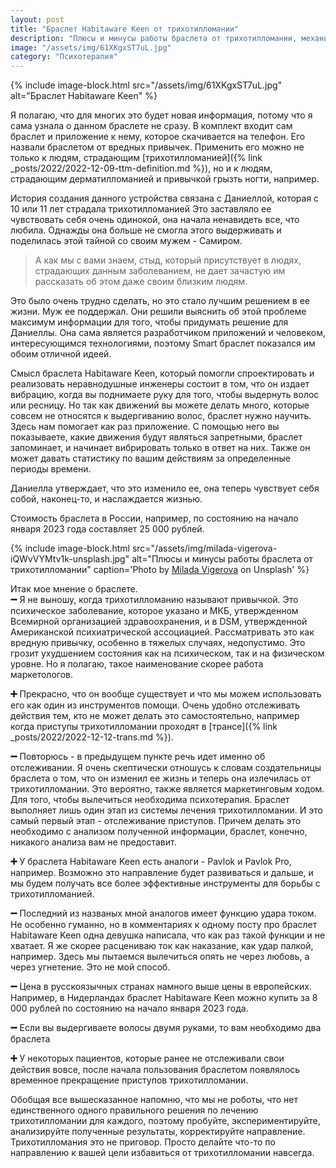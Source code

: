 ```yaml
---
layout: post
title: "Браслет Habitaware Keen от трихотилломании"
description: "Плюсы и минусы работы браслета от трихотилломании, механизм работы"
image: "/assets/img/61XKgxST7uL.jpg"
category: "Психотерапия"
---
```


{% include image-block.html
src="/assets/img/61XKgxST7uL.jpg"
alt="Браслет Habitaware Keen"
%}

Я полагаю, что для многих это будет новая информация, потому что я сама узнала о данном браслете не сразу.
В комплект входит сам браслет и приложение к нему, которое скачивается на телефон.
Его назвали браслетом от вредных привычек. Применить его можно не только к людям, страдающим 
[трихотилломанией]({% link _posts/2022/2022-12-09-ttm-definition.md  %}), 
но и к людям, страдающим дерматилломанией и привычкой грызть ногти, например.

История создания данного устройства связана с Даниеллой, которая с 10 или 11 лет страдала трихотилломанией
Это заставляло ее чувствовать себя очень одинокой, она начала ненавидеть все, что любила.
Однажды она больше не смогла этого выдерживать и поделилась этой тайной со своим мужем - Самиром.

>А как мы с вами знаем, стыд, который присутствует в людях, страдающих данным заболеванием, 
> не дает зачастую им рассказать об этом даже своим близким людям.

Это было очень трудно сделать, но это стало лучшим решением в ее жизни. Муж ее поддержал.
Они решили выяснить об этой проблеме максимум информации для того, чтобы придумать решение для Даниеллы.
Она сама является разработчиком приложений и человеком, интересующимся технологиями, поэтому Smart браслет 
показался им обоим отличной идеей.

Смысл браслета Habitaware Keen, который помогли спроектировать и реализовать неравнодушные инженеры состоит в том, 
что он издает вибрацию, когда вы поднимаете руку для того, чтобы выдернуть волос или ресницу.
Но так как движений вы можете делать много, которые совсем не относятся к выдергиванию волос, браслет нужно научить. 
Здесь нам помогает как раз приложение. С помощью него вы показываете, какие движения будут являться запретными, 
браслет запоминает, и начинает вибрировать только в ответ на них.
Также он может давать статистику по вашим действиям за определенные периоды времени.

Даниелла утверждает, что это изменило ее, она теперь чувствует себя собой, наконец-то, и наслаждается жизнью.

Стоимость браслета в России, например, по состоянию на начало января 2023 года составляет 25 000 рублей.

{% include image-block.html
src="/assets/img/milada-vigerova-iQWvVYMtv1k-unsplash.jpg"
alt="Плюсы и минусы работы браслета от трихотилломании"
caption='Photo by <a href="https://unsplash.com/ja/@milada_vigerova" rel="nofollow">Milada Vigerova</a> on Unsplash'
%}

Итак мое мнение о браслете.  
**➖** Я не выношу, когда трихотилломанию называют привычкой. Это психическое заболевание, которое указано и МКБ, 
утвержденном Всемирной организацией здравоохранения, и в DSM, утвержденной Американской психиатрической ассоциацией. 
Рассматривать это как вредную привычку, особенно в тяжелых случаях, недопустимо. Это грозит ухудшением состояния как 
на психическом, так и на физическом уровне. Но я полагаю, такое наименование скорее работа маркетологов.

**➕** Прекрасно, что он вообще существует и что мы можем использовать его как один из инструментов помощи. 
Очень удобно отслеживать действия тем, кто не может делать это самостоятельно, например когда приступы 
трихотилломании проходят в [трансе]({% link _posts/2022/2022-12-12-trans.md  %}).   

**➖** Повторюсь - в предыдущем пункте речь идет именно об отслеживании. Я очень скептически отношусь к словам 
создательницы браслета о том, что он изменил ее жизнь и теперь она излечилась от трихотилломании. Это вероятно, 
также является маркетинговым ходом. Для того, чтобы вылечиться необходима психотерапия. Браслет выполняет лишь 
один этап из системы лечения трихотилломании. И это самый первый этап - отслеживание приступов. Причем делать это 
необходимо с анализом полученной информации, браслет, конечно, никакого анализа вам не предоставит.

**➕** У браслета Habitaware Keen есть аналоги - Pavlok и Pavlok Pro, например. Возможно это направление будет 
развиваться и дальше, и мы будем получать все более эффективные инструменты для борьбы с трихотилломанией.

**➖** Последний из названых мной аналогов имеет функцию удара током. Не особенно гуманно, но в комментариях к 
одному посту про браслет Habitaware Keen одна девушка написала, что как раз такой функции и не хватает. Я же скорее 
расцениваю ток как наказание, как удар палкой, например. Здесь мы пытаемся вылечиться опять не через любовь, а через 
угнетение. Это не мой способ.

**➖** Цена в русскоязычных странах намного выше цены в европейских. Например, в Нидерландах браслет Habitaware Keen можно 
купить за 8 000 рублей по состоянию на начало января 2023 года.

**➖** Если вы выдергиваете волосы двумя руками, то вам необходимо два браслета

**➕** У некоторых пациентов, которые ранее не отслеживали свои действия вовсе, после начала пользования браслетом появлялось 
временное прекращение приступов трихотилломании.


Обобщая все вышесказанное напомню, что мы не роботы, что нет единственного одного правильного решения 
по лечению трихотилломании для каждого, поэтому пробуйте, экспериментируйте, анализируйте полученные 
результаты, корректируйте направление. Трихотилломания это не приговор. Просто делайте что-то по направлению 
к вашей цели избавиться от трихотилломании навсегда.